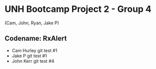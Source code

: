 # UNH Bootcamp Project 2 - Group 4
(Cam, John, Ryan, Jake P)

## Codename: RxAlert

- Cam Hurley git test #1
- Jake P git test   #1
- John Kerr git test #4